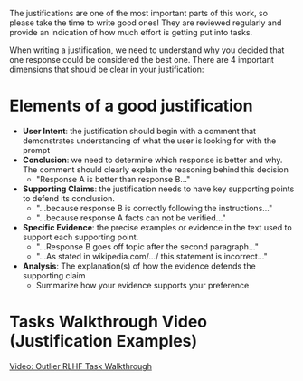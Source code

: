 The justifications are one of the most important parts of this work, so please take the time to write good ones! They are reviewed regularly and provide an indication of how much effort is getting put into tasks.

When writing a justification, we need to understand why you decided that one response could be considered the best one. There are 4 important dimensions that should be clear in your justification:

# Elements of a good justification
- **User Intent**: the justification should begin with a comment that demonstrates understanding of what the user is looking for with the prompt
- **Conclusion**: we need to determine which response is better and why. The comment should clearly explain the reasoning behind this decision
	- "Response A is better than response B..."
- **Supporting Claims**: the justification needs to have key supporting points to defend its conclusion.
	- "...because response B is correctly following the instructions..."
	- "...because response A facts can not be verified..."
- **Specific Evidence**: the precise examples or evidence in the text used to support each supporting point.
	- "...Response B goes off topic after the second paragraph..."
	- "...As stated in wikipedia.com/.../ this statement is incorrect..."
- **Analysis**: The explanation(s) of how the evidence defends the supporting claim
	- Summarize how your evidence supports your preference

# Tasks Walkthrough Video (Justification Examples)
[Video: Outlier RLHF Task Walkthrough](https://drive.google.com/file/d/1I9WAtEEb6rVuVurYNtYeNpsa2rDzmsMr/view?usp=sharing)